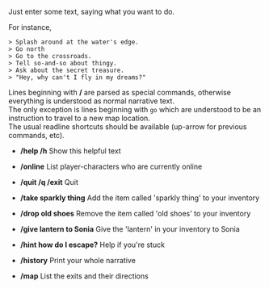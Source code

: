 Just enter some text, saying what you want to do.

For instance,
```
> Splash around at the water's edge.
> Go north
> Go to the crossroads.
> Tell so-and-so about thingy.
> Ask about the secret treasure.
> "Hey, why can't I fly in my dreams?"
```

Lines beginning with **/** are parsed as special commands, otherwise everything is understood as normal narrative text.  
The only exception is lines beginning with `go` which are understood to be an instruction to travel to a new map location.  
The usual readline shortcuts should be available (up-arrow for previous commands, etc).

- **/help /h**                   Show this helpful text
- **/online**                    List player-characters who are currently online
- **/quit /q /exit**             Quit

- **/take sparkly thing**        Add the item called 'sparkly thing' to your inventory
- **/drop old shoes**            Remove the item called 'old shoes' to your inventory
- **/give lantern to Sonia**     Give the 'lantern' in your inventory to Sonia

- **/hint how do I escape?**     Help if you're stuck
- **/history**                   Print your whole narrative
- **/map**                       List the exits and their directions
